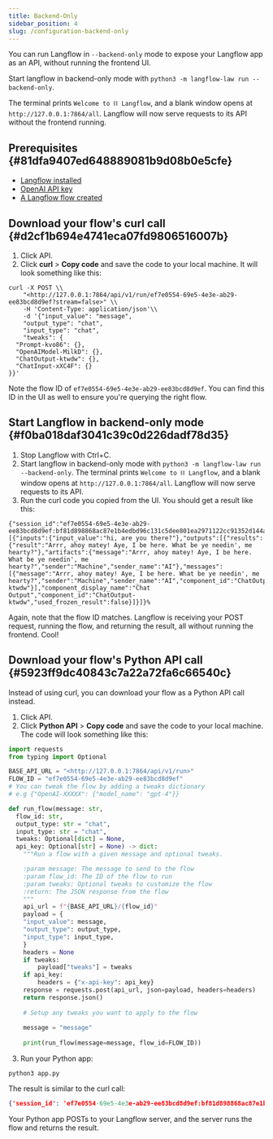 ```yaml
---
title: Backend-Only
sidebar_position: 4
slug: /configuration-backend-only
---
```









You can run Langflow in `--backend-only` mode to expose your Langflow app as an API, without running the frontend UI.


Start langflow in backend-only mode with `python3 -m langflow-law run --backend-only`.


The terminal prints `Welcome to ⛓ Langflow`, and a blank window opens at `http://127.0.0.1:7864/all`.
Langflow will now serve requests to its API without the frontend running.


## Prerequisites {#81dfa9407ed648889081b9d08b0e5cfe}

- [Langflow installed](/getting-started-installation)
- [OpenAI API key](https://platform.openai.com/)
- [A Langflow flow created](/starter-projects-basic-prompting)

## Download your flow's curl call {#d2cf1b694e4741eca07fd9806516007b}

1. Click API.
2. Click **curl** &gt; **Copy code** and save the code to your local machine.
It will look something like this:

```text
curl -X POST \\
    "<http://127.0.0.1:7864/api/v1/run/ef7e0554-69e5-4e3e-ab29-ee83bcd8d9ef?stream=false>" \\
    -H 'Content-Type: application/json'\\
    -d '{"input_value": "message",
    "output_type": "chat",
    "input_type": "chat",
    "tweaks": {
  "Prompt-kvo86": {},
  "OpenAIModel-MilkD": {},
  "ChatOutput-ktwdw": {},
  "ChatInput-xXC4F": {}
}}'

```


Note the flow ID of `ef7e0554-69e5-4e3e-ab29-ee83bcd8d9ef`. You can find this ID in the UI as well to ensure you're querying the right flow.


## Start Langflow in backend-only mode {#f0ba018daf3041c39c0d226dadf78d35}

1. Stop Langflow with Ctrl+C.
2. Start langflow in backend-only mode with `python3 -m langflow-law run --backend-only`.
The terminal prints `Welcome to ⛓ Langflow`, and a blank window opens at `http://127.0.0.1:7864/all`.
Langflow will now serve requests to its API.
3. Run the curl code you copied from the UI.
You should get a result like this:

```shell
{"session_id":"ef7e0554-69e5-4e3e-ab29-ee83bcd8d9ef:bf81d898868ac87e1b4edbd96c131c5dee801ea2971122cc91352d144a45b880","outputs":[{"inputs":{"input_value":"hi, are you there?"},"outputs":[{"results":{"result":"Arrr, ahoy matey! Aye, I be here. What be ye needin', me hearty?"},"artifacts":{"message":"Arrr, ahoy matey! Aye, I be here. What be ye needin', me hearty?","sender":"Machine","sender_name":"AI"},"messages":[{"message":"Arrr, ahoy matey! Aye, I be here. What be ye needin', me hearty?","sender":"Machine","sender_name":"AI","component_id":"ChatOutput-ktwdw"}],"component_display_name":"Chat Output","component_id":"ChatOutput-ktwdw","used_frozen_result":false}]}]}%

```


Again, note that the flow ID matches.
Langflow is receiving your POST request, running the flow, and returning the result, all without running the frontend. Cool!


## Download your flow's Python API call {#5923ff9dc40843c7a22a72fa6c66540c}


Instead of using curl, you can download your flow as a Python API call instead.

1. Click API.
2. Click **Python API** &gt; **Copy code** and save the code to your local machine.
The code will look something like this:

```python
import requests
from typing import Optional

BASE_API_URL = "<http://127.0.0.1:7864/api/v1/run>"
FLOW_ID = "ef7e0554-69e5-4e3e-ab29-ee83bcd8d9ef"
# You can tweak the flow by adding a tweaks dictionary
# e.g {"OpenAI-XXXXX": {"model_name": "gpt-4"}}

def run_flow(message: str,
  flow_id: str,
  output_type: str = "chat",
  input_type: str = "chat",
  tweaks: Optional[dict] = None,
  api_key: Optional[str] = None) -> dict:
    """Run a flow with a given message and optional tweaks.

	:param message: The message to send to the flow
	:param flow_id: The ID of the flow to run
	:param tweaks: Optional tweaks to customize the flow
	:return: The JSON response from the flow
	"""
	api_url = f"{BASE_API_URL}/{flow_id}"
	payload = {
    "input_value": message,
    "output_type": output_type,
    "input_type": input_type,
	}
	headers = None
	if tweaks:
	    payload["tweaks"] = tweaks
	if api_key:
	    headers = {"x-api-key": api_key}
	response = requests.post(api_url, json=payload, headers=headers)
	return response.json()
	
	# Setup any tweaks you want to apply to the flow
	
	message = "message"
	
	print(run_flow(message=message, flow_id=FLOW_ID))

```


3. Run your Python app:


```shell
python3 app.py
```


The result is similar to the curl call:


```json
{'session_id': 'ef7e0554-69e5-4e3e-ab29-ee83bcd8d9ef:bf81d898868ac87e1b4edbd96c131c5dee801ea2971122cc91352d144a45b880', 'outputs': [{'inputs': {'input_value': 'message'}, 'outputs': [{'results': {'result': "Arrr matey! What be yer message for this ol' pirate? Speak up or walk the plank!"}, 'artifacts': {'message': "Arrr matey! What be yer message for this ol' pirate? Speak up or walk the plank!", 'sender': 'Machine', 'sender_name': 'AI'}, 'messages': [{'message': "Arrr matey! What be yer message for this ol' pirate? Speak up or walk the plank!", 'sender': 'Machine', 'sender_name': 'AI', 'component_id': 'ChatOutput-ktwdw'}], 'component_display_name': 'Chat Output', 'component_id': 'ChatOutput-ktwdw', 'used_frozen_result': False}]}]}

```


Your Python app POSTs to your Langflow server, and the server runs the flow and returns the result.



